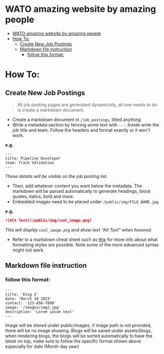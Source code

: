 # WATO amazing website by amazing people
- [WATO amazing website by amazing people](#wato-amazing-website-by-amazing-people)
- [How To:](#how-to)
  - [Create New Job Postings](#create-new-job-postings)
  - [Markdown file instruction](#markdown-file-instruction)
    - [follow this format:](#follow-this-format)

# How To:

## Create New Job Postings

> All job posting pages are generated dynamically, all one needs to do is create a markdown document.

- Create a markdown document in `/job_postings`, titled anything
- Write a metadata section by fencing some text with `---`. Inside write the job title and team. Follow the headers and format exactly or it won't work.

**e.g.**
```
---
title: Pipeline Developer
team: Track Validation
---
```
*These details will be visible on the job posting list.*
- Then, add whatever content you want below the metadata. The markdown will be parsed automatically to generate headings, block quotes, italics, bold and more.
- Embedded images need to be placed under `/public/img/FILE_NAME.jpg`

**e.g.**
```md
![Alt Text](/public/img/cool_image.png)
```
*This will display `cool_image.png` and show text "Alt Text" when hovered.*

- Refer to a markdown cheat sheet such as [this](https://www.markdownguide.org/cheat-sheet/) for more info about what formatting styles are possible. Note some of the more advanced syntax might not work.


## Markdown file instruction
### follow this format:
```
---
title: 'blog 2'  
date: 'March 18 2023'  
contact: '123-456-7890'  
image: '/images/img2.jpg'  
description: 'Lorem ipsum text'  
---
```
Image will be stored under public/images, if image path is not provided, there will be no image showing. Blogs will be saved under assets/blogs, when rendering blogs, the blogs will be sorted automatically to have the latest on top, make sure to follow the specific format shown above especially for date (Month day year)
